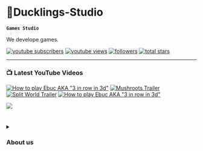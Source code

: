 # 🐤Ducklings-Studio

**`Games Studio`**

We develope games.

   <p align="left">
      <a href="https://www.youtube.com/channel/UC4bGahX85fJYoVTVtk_vhCg">
         <img alt="youtube subscribers" title="Subscribe to my YouTube channel" src="https://custom-icon-badges.demolab.com/youtube/channel/subscribers/UC4bGahX85fJYoVTVtk_vhCg?color=%23E05D44&label=SUBSCRIBE&logo=video&logoColor=white&style=for-the-badge&labelColor=CE4630"/></a> 
      <a href="https://www.youtube.com/channel/UC4bGahX85fJYoVTVtk_vhCg">
         <img alt="youtube views" title="YouTube views" src="https://custom-icon-badges.demolab.com/youtube/channel/views/UC4bGahX85fJYoVTVtk_vhCg?color=%23E1AD0E&logo=eye&logoColor=white&style=for-the-badge&labelColor=C79600"/></a> 
      <a href="https://github.com/Ducklings-Studio?tab=followers">
         <img alt="followers" title="Follow me on Github" src="https://custom-icon-badges.demolab.com/github/followers/Ducklings-Studio?color=236ad3&labelColor=1155ba&style=for-the-badge&logo=person-add&label=Follow&logoColor=white"/></a>
      <a href="https://github.com/Ducklings-Studio?tab=repositories&sort=stargazers">
         <img alt="total stars" title="Total stars on GitHub" src="https://custom-icon-badges.demolab.com/github/stars/Ducklings-Studio?color=55960c&style=for-the-badge&labelColor=488207&logo=star"/></a>
   </p>

---

### 📺 Latest YouTube Videos

<!-- BEGIN YOUTUBE-CARDS -->
[![How to play Ebuc AKA "3 in row in 3d"](https://ytcards.demolab.com/?id=FAqs3UoJZco&title=AdMob+for+Godot+4&lang=en&background_color=%230d1117&title_color=%23ffffff&stats_color=%23dedede&width=250&duration=70 "AdMob for Godot 4")](www.youtube.com/watch?v=FAqs3UoJZco)
[![Mushroots Trailer](https://ytcards.demolab.com/?id=cO_AHpmIeG4&title=Mushroots+Trailer&lang=en&background_color=%230d1117&title_color=%23ffffff&stats_color=%23dedede&width=250&duration=66  "Mushroots%20Trailer")](https://www.youtube.com/watch?v=cO_AHpmIeG4)
[![Split World Trailer](https://ytcards.demolab.com/?id=GnkO6Va3NJo&title=Split+World+Trailer&lang=en&background_color=%230d1117&title_color=%23ffffff&stats_color=%23dedede&width=250&duration=52 "Split World Trailer")](https://www.youtube.com/watch?v=GnkO6Va3NJo)
[![How to play Ebuc AKA "3 in row in 3d"](https://ytcards.demolab.com/?id=9OV5jzQ5j-4&title=How+to+play+Ebuc?!&lang=en&background_color=%230d1117&title_color=%23ffffff&stats_color=%23dedede&width=250&duration=70 "How to play Ebuc AKA \"3 in row in 3d\"")](https://www.youtube.com/watch?v=9OV5jzQ5j-4)
<!-- END YOUTUBE-CARDS -->

[<img src="https://custom-icon-badges.demolab.com/badge/-Subscribe%20For%20More-red?style=for-the-badge&logo=video&logoColor=white"/>](https://www.youtube.com/channel/UC4bGahX85fJYoVTVtk_vhCg)

#

<details>
 <summary><h3>About us</h3></summary>
   kar

[youtube]: https://www.youtube.com/channel/UC4bGahX85fJYoVTVtk_vhCg
